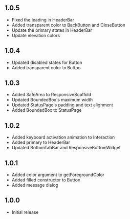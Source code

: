 ## 1.0.5

- Fixed the leading in HeaderBar
- Added transparent color to BackButton and CloseButton
- Update the primary states in HeaderBar
- Update elevation colors

## 1.0.4

- Updated disabled states for Button
- Added transparent color to Button

## 1.0.3

- Added SafeArea to ResponsiveScaffold
- Updated BoundedBox's maximum width
- Updated StatusPage's padding and text alignment
- Added BoundedBox to StatusPage

## 1.0.2

- Added keyboard activation animation to Interaction
- Added primary to HeaderBar
- Updated BottomTabBar and ResponsiveBottomWidget

## 1.0.1

- Added color argument to getForegroundColor
- Added filled constructor to Button
- Added message dialog

## 1.0.0

- Initial release
